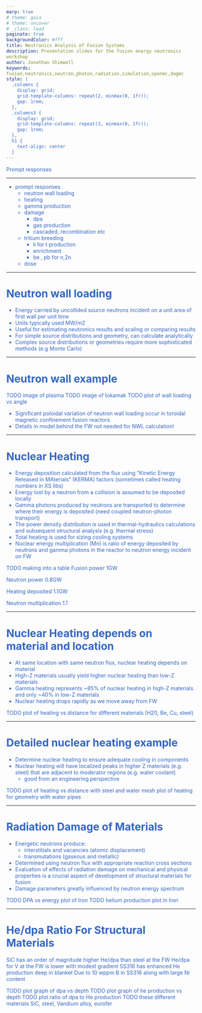 ```yaml
---
marp: true
# theme: gaia
# theme: uncover
# _class: lead
paginate: true
backgroundColor: #fff
title: Neutronics Analysis of Fusion Systems
description: Presentation slides for the fusion energy neutronics workshop
author: Jonathan Shimwell
keywords: fusion,neutronics,neutron,photon,radiation,simulation,openmc,dagmc
style: |
  .columns {
    display: grid;
    grid-template-columns: repeat(2, minmax(0, 1fr));
    gap: 1rem;
  },
  .columns3 {
    display: grid;
    grid-template-columns: repeat(3, minmax(0, 1fr));
    gap: 1rem;
  },
  h1 {
    text-align: center
  }
---
```


<style>
  :root {
    --color-background: #fff;
    --color-foreground: #333;
    --color-highlight: #f96;
    --color-dimmed: #888;
    font-family: 'Century Gothic';
    color: #3466C2
  }
  {
    font-size: 29px
  }
  code {
    white-space : pre-wrap !important;
    word-break: break-word;
  }
  .columns {
    display: grid;
  }
  h1 {
    justify-content: center;
  }
  section {
    justify-content: start;
  }
  img[alt~="bottom-right"] {
    position: absolute;
    top: 90%;
    right: 1%;
  }
</style>


Prompt responses

---

- prompt responses
  - neutron wall loading
  - heating
  - gamma production
  - damage
    - dpa
    - gas production
    - cascaded, recombination etc
  - tritium breeding
     -  li for t production
       - enrichment
     - be , pb for n,2n
   - dose

---

# Neutron wall loading

- Energy carried by uncollided source neutrons incident on a unit area of first wall per unit time
- Units typically used MW/m2
- Useful for estimating neutronics results and scaling or comparing results
- For simple source distributions and geometry, can calculate analytically
- Complex source distributions or geometries require more sophisticated methods (e.g Monte Carlo)

---

# Neutron wall example

TODO image of plasma
TODO image of tokamak
TODO plot of wall loading vs angle

- Significant poloidal variation of neutron wall loading occur in toroidal magnetic confinement fusion reactors
- Details in model behind the FW not needed for NWL calculation!

---

# Nuclear Heating

- Energy deposition calculated from the flux using “Kinetic Energy Released in MAterials” (KERMA) factors (sometimes called heating numbers in XS libs)
- Energy lost by a neutron from a collision is assumed to be deposited locally
- Gamma photons produced by neutrons are transported to determine where their energy is deposited (need coupled neutron-photon transport)
- The power density distribution is used in thermal-hydraulics calculations and subsequent structural analysis (e.g. thermal stress)
- Total heating is used for sizing cooling systems
- Nuclear energy multiplication (Mn) is ratio of energy deposited by neutrons and gamma photons in the reactor to neutron energy incident on FW

TODO making into a table
Fusion power
1GW

Neutron power
0.8GW

Heating deposited
1.1GW

Neutron multiplication
1.1

---

# Nuclear Heating depends on material and location

- At same location with same neutron flux, nuclear heating depends on material
- High-Z materials usually yield higher nuclear heating than low-Z materials
- Gamma heating represents ~85% of nuclear heating in high-Z materials and only ~40% in low-Z materials
- Nuclear heating drops rapidly as we move away from FW

TODO
plot of heating vs distance for different materials (H20, Be, Cu, steel)

---

# Detailed nuclear heating example

- Determine nuclear heating to ensure adequate cooling in components
- Nuclear heating will have localized peaks in higher Z materials (e.g. steel) that are adjacent to moderator regions (e.g. water coolant)  
  - good from an engineering perspective

TODO
plot of heating vs distance with steel and water
mesh plot of heating for geometry with water pipes

---

# Radiation Damage of Materials


- Energetic neutrons produce: 
  - interstitials and vacancies (atomic displacement)
  - transmutations (gaseous and metallic)
- Determined using neutron flux with appropriate reaction cross sections
- Evaluation of effects of radiation damage on mechanical and physical properties is a crucial aspect of development of structural materials for fusion 
- Damage parameters greatly influenced by neutron energy spectrum

TODO DPA vs energy plot of Iron
TODO helium production plot in Iron

---

# He/dpa Ratio For Structural Materials

SiC has an order of magnitude higher He/dpa than steel at the FW
He/dpa for V at the FW is lower with modest gradient
SS316 has enhanced He production deep in blanket
Due to 10 wppm B in SS316 along with large Ni content

TODO plot graph of dpa vs depth
TODO plot graph of he production vs depth
TODO plot ratio of dpa to He production
TODO these different materials SiC, steel, Vandium alloy, eurofer
